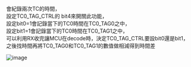 會紀錄兩次TC的時間，  
設定TC0_TAG_CTRL的 bit4來開關此功能，  
設定bit0=1會記錄當下的TC0時間在TC0_TAG0之中，  
設定bit1=1會記錄當下的TC0時間在TC0_TAG1之中，  
可以利用RX收完讓MCU在decode時，決定TC0_TAG_CTRL要設bit0還是bit1，  
之後找時間再將TC0_TAG0和TC0_TAG1的數值做相減得到時間差  

![image](http://175.41.195.139:8080/api/faq/images/mpp25_3.png)
